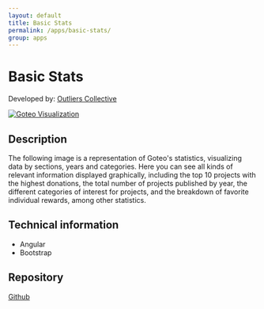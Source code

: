 ```yaml
---
layout: default
title: Basic Stats
permalink: /apps/basic-stats/
group: apps
---
```

# Basic Stats
Developed by: [Outliers Collective](http://www.outliers.es)

 [![Goteo Visualization](//developers.goteo.org/assets/images/app1.png)](http://stats.goteo.org)


## Description

 The following image is a representation of Goteo's statistics, visualizing data by sections, years and categories. Here you can see all kinds of relevant information displayed graphically, including the top 10 projects with the highest donations, the total number of projects published by year, the different categories of interest for projects, and the breakdown of favorite individual rewards, among other statistics. 

## Technical information

- Angular
- Bootstrap

## Repository

[Github](https://github.com/GoteoFoundation/goteo-stats.git)





